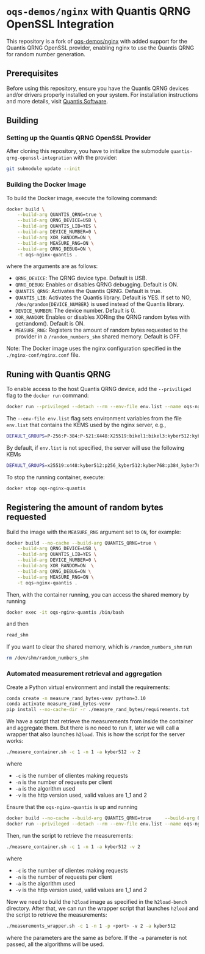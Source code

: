 # `oqs-demos/nginx` with Quantis QRNG OpenSSL Integration

This repository is a fork of [oqs-demos/nginx](https://github.com/open-quantum-safe/oqs-demos/tree/0.9.0/nginx) with added support for the Quantis QRNG OpenSSL provider, enabling nginx to use the Quantis QRNG for random number generation.

## Prerequisites

Before using this repository, ensure you have the Quantis QRNG devices and/or drivers properly installed on your system. For installation instructions and more details, visit [Quantis Software](https://www.idquantique.com/random-number-generation/products/quantis-software/).

## Building

### Setting up the Quantis QRNG OpenSSL Provider

After cloning this repository, you have to initialize the submodule `quantis-qrng-openssl-integration` with the provider:

```bash
git submodule update --init
```

### Building the Docker Image

To build the Docker image, execute the following command:

```bash
docker build \
    --build-arg QUANTIS_QRNG=true \
    --build-arg QRNG_DEVICE=USB \
    --build-arg QUANTIS_LIB=YES \
    --build-arg DEVICE_NUMBER=0 \
    --build-arg XOR_RANDOM=ON \
    --build-arg MEASURE_RNG=ON \
    --build-arg QRNG_DEBUG=ON \
    -t oqs-nginx-quantis .
```

where the arguments are as follows:

- `QRNG_DEVICE`: The QRNG device type. Default is USB.
- `QRNG_DEBUG`: Enables or disables QRNG debugging. Default is ON.
- `QUANTIS_QRNG`: Activates the Quantis QRNG. Default is true.
- `QUANTIS_LIB`: Activates the Quantis library. Default is YES. If set to NO, `/dev/qrandom{DEVICE_NUMBER}` is used instead of the Quantis library.
- `DEVICE_NUMBER`: The device number. Default is 0.
- `XOR_RANDOM`: Enables or disables XORing the QRNG random bytes with getrandom(). Default is ON.
- `MEASURE_RNG`: Registers the amount of random bytes requested to the provider in a `/random_numbers_shm` shared memory. Default is OFF.

Note: The Docker image uses the nginx configuration specified in the `./nginx-conf/nginx.conf` file.

## Runing with Quantis QRNG

To enable access to the host Quantis QRNG device, add the `--priviliged` flag to the `docker run` command:

```bash
docker run --privileged --detach --rm --env-file env.list --name oqs-nginx-quantis -p 4433:4433 oqs-nginx-quantis
```

The `--env-file env.list` flag sets environment variables from the file `env.list` that contains the KEMS used by the nginx server, e.g.,

```bash
DEFAULT_GROUPS=P-256:P-384:P-521:X448:X25519:bikel1:bikel3:kyber512:kyber768:kyber1024:frodo640aes:frodo640shake:frodo976aes:frodo976shake:frodo1344aes:frodo1344shake:hqc128:hqc192:p256_bikel1:p384_bikel3:p256_kyber512:p384_kyber768:p521_kyber1024:p256_frodo640aes:p256_frodo640shake:p384_frodo976aes:p384_frodo976shake:p521_frodo1344aes:p521_frodo1344shake
```

By default, if `env.list` is not specified, the server will use the following KEMs

```bash
DEFAULT_GROUPS=x25519:x448:kyber512:p256_kyber512:kyber768:p384_kyber768:kyber1024:p521_kyber1024
```

To stop the running container, execute:

```bash
docker stop oqs-nginx-quantis
```

## Registering the amount of random bytes requested

Build the image with the `MEASURE_RNG` argument set to `ON`, for example:

```bash
docker build --no-cache --build-arg QUANTIS_QRNG=true \
    --build-arg QRNG_DEVICE=USB \
    --build-arg QUANTIS_LIB=YES \
    --build-arg DEVICE_NUMBER=0 \
    --build-arg XOR_RANDOM=ON  \
    --build-arg QRNG_DEBUG=ON \
    --build-arg MEASURE_RNG=ON \
    -t oqs-nginx-quantis .
```

Then, with the container running, you can access the shared memory by running

```bash
docker exec -it oqs-nginx-quantis /bin/bash
```

and then

```bash
read_shm
```

If you want to clear the shared memory, which is `/random_numbers_shm` run

```bash
rm /dev/shm/random_numbers_shm
```

### Automated measurement retrieval and aggregation

Create a Python virtual environment and install the requirements:

```bash
conda create -n measure_rand_bytes-venv python=3.10
conda activate measure_rand_bytes-venv
pip install --no-cache-dir -r ./measyre_rand_bytes/requirements.txt
```

We have a script that retrieve the measurements from inside the container and aggregate them. But there is no need to run it, later we will call a wrapper that also launches `h2load`. This is how the script for the server works:

```bash
./measure_container.sh -c 1 -n 1 -a kyber512 -v 2
```

where

- `-c` is the number of clientes making requests
- `-n` is the number of requests per client
- `-a` is the algorithm used
- `-v` is the http version used, valid values are 1_1 and 2

Ensure that the `oqs-nginx-quantis` is up and running

```bash
docker build --no-cache --build-arg QUANTIS_QRNG=true     --build-arg QRNG_DEVICE=USB     --build-arg QUANTIS_LIB=NO     --build-arg DEVICE_NUMBER=0     --build-arg XOR_RANDOM=OFF      --build-arg QRNG_DEBUG=ON     --build-arg MEASURE_RNG=ON     -t oqs-nginx-quantis .
docker run --privileged --detach --rm --env-file env.list --name oqs-nginx-quantis -p 4433:4433 oqs-nginx-quantis
```

Then, run the script to retrieve the measurements:

```bash
./measure_container.sh -c 1 -n 1 -a kyber512 -v 2
```

where

- `-c` is the number of clientes making requests
- `-n` is the number of requests per client
- `-a` is the algorithm used
- `-v` is the http version used, valid values are 1_1 and 2

Now we need to build the `h2load` image as specified in the `h2load-bench` directory. After that, we can run the wrapper script that launches `h2load` and the script to retrieve the measurements:

```bash
./measurements_wrapper.sh -c 1 -n 1 -p <port> -v 2 -a kyber512
```

where the parameters are the same as before. If the `-a` parameter is not passed, all the algorithms will be used.